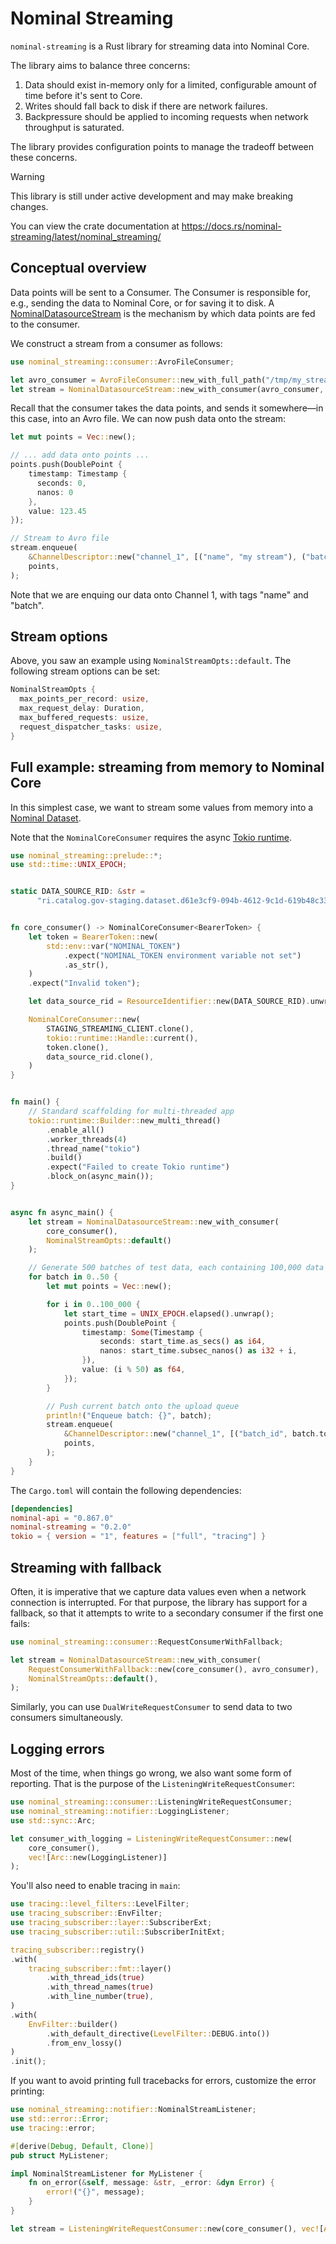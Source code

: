# Nominal Streaming

`nominal-streaming` is a Rust library for streaming data into Nominal Core.

The library aims to balance three concerns:
1. Data should exist in-memory only for a limited, configurable amount of time before it's sent to Core.
1. Writes should fall back to disk if there are network failures.
1. Backpressure should be applied to incoming requests when network throughput is saturated.

The library provides configuration points to manage the tradeoff between these concerns.

> [!WARNING]
> This library is still under active development and may make breaking changes.

You can view the crate documentation at https://docs.rs/nominal-streaming/latest/nominal_streaming/

## Conceptual overview

Data points will be sent to a Consumer.
The Consumer is responsible for, e.g., sending the data to Nominal Core, or for saving it to disk.
A [NominalDatasourceStream](https://docs.rs/nominal-streaming/latest/nominal_streaming/stream/struct.NominalDatasourceStream.html) is the mechanism by which data points are fed to the consumer.

We construct a stream from a consumer as follows:

```rust
use nominal_streaming::consumer::AvroFileConsumer;

let avro_consumer = AvroFileConsumer::new_with_full_path("/tmp/my_stream.avro").expect("Could not open Avro file");
let stream = NominalDatasourceStream::new_with_consumer(avro_consumer, NominalStreamOpts::default());
```

Recall that the consumer takes the data points, and sends it somewhere—in this case, into an Avro file.
We can now push data onto the stream:

```rust
let mut points = Vec::new();

// ... add data onto points ...
points.push(DoublePoint {
    timestamp: Timestamp {
      seconds: 0,
      nanos: 0
    },
    value: 123.45
});

// Stream to Avro file
stream.enqueue(
    &ChannelDescriptor::new("channel_1", [("name", "my stream"), ("batch", "1")]),
    points,
);
```

Note that we are enquing our data onto Channel 1, with tags "name" and "batch".

## Stream options

Above, you saw an example using `NominalStreamOpts::default`. The
following stream options can be set:

```rust
NominalStreamOpts {
  max_points_per_record: usize,
  max_request_delay: Duration,
  max_buffered_requests: usize,
  request_dispatcher_tasks: usize,
}
```

## Full example: streaming from memory to Nominal Core

In this simplest case, we want to stream some values from memory into a [Nominal Dataset](https://docs.nominal.io/core/sdk/python-client/streaming/overview#streaming-data-to-a-dataset).

Note that the `NominalCoreConsumer` requires the async [Tokio runtime](https://tokio.rs/).

```rust
use nominal_streaming::prelude::*;
use std::time::UNIX_EPOCH;


static DATA_SOURCE_RID: &str =
      "ri.catalog.gov-staging.dataset.d61e3cf9-094b-4612-9c1d-619b48c335f9";


fn core_consumer() -> NominalCoreConsumer<BearerToken> {
    let token = BearerToken::new(
        std::env::var("NOMINAL_TOKEN")
            .expect("NOMINAL_TOKEN environment variable not set")
            .as_str(),
    )
    .expect("Invalid token");

    let data_source_rid = ResourceIdentifier::new(DATA_SOURCE_RID).unwrap();

    NominalCoreConsumer::new(
        STAGING_STREAMING_CLIENT.clone(),
        tokio::runtime::Handle::current(),
        token.clone(),
        data_source_rid.clone(),
    )
}


fn main() {
    // Standard scaffolding for multi-threaded app
    tokio::runtime::Builder::new_multi_thread()
        .enable_all()
        .worker_threads(4)
        .thread_name("tokio")
        .build()
        .expect("Failed to create Tokio runtime")
        .block_on(async_main());
}


async fn async_main() {
    let stream = NominalDatasourceStream::new_with_consumer(
        core_consumer(),
        NominalStreamOpts::default()
    );

    // Generate 500 batches of test data, each containing 100,000 data points
    for batch in 0..50 {
        let mut points = Vec::new();

        for i in 0..100_000 {
            let start_time = UNIX_EPOCH.elapsed().unwrap();
            points.push(DoublePoint {
                timestamp: Some(Timestamp {
                    seconds: start_time.as_secs() as i64,
                    nanos: start_time.subsec_nanos() as i32 + i,
                }),
                value: (i % 50) as f64,
            });
        }

        // Push current batch onto the upload queue
        println!("Enqueue batch: {}", batch);
        stream.enqueue(
            &ChannelDescriptor::new("channel_1", [("batch_id", batch.to_string())]),
            points,
        );
    }
}
```

The `Cargo.toml` will contain the following dependencies:

```toml
[dependencies]
nominal-api = "0.867.0"
nominal-streaming = "0.2.0"
tokio = { version = "1", features = ["full", "tracing"] }
```

## Streaming with fallback

Often, it is imperative that we capture data values even when a
network connection is interrupted. For that purpose, the library has
support for a fallback, so that it attempts to write to a secondary
consumer if the first one fails:

```rust
use nominal_streaming::consumer::RequestConsumerWithFallback;

let stream = NominalDatasourceStream::new_with_consumer(
    RequestConsumerWithFallback::new(core_consumer(), avro_consumer),
    NominalStreamOpts::default(),
);
```

Similarly, you can use `DualWriteRequestConsumer` to send data to two consumers simultaneously.

## Logging errors

Most of the time, when things go wrong, we also want some form of reporting.
That is the purpose of the `ListeningWriteRequestConsumer`:

```rust
use nominal_streaming::consumer::ListeningWriteRequestConsumer;
use nominal_streaming::notifier::LoggingListener;
use std::sync::Arc;

let consumer_with_logging = ListeningWriteRequestConsumer::new(
    core_consumer(),
    vec![Arc::new(LoggingListener)]
);
```

You'll also need to enable tracing in `main`:

```rust
use tracing::level_filters::LevelFilter;
use tracing_subscriber::EnvFilter;
use tracing_subscriber::layer::SubscriberExt;
use tracing_subscriber::util::SubscriberInitExt;

tracing_subscriber::registry()
.with(
    tracing_subscriber::fmt::layer()
        .with_thread_ids(true)
        .with_thread_names(true)
        .with_line_number(true),
)
.with(
    EnvFilter::builder()
        .with_default_directive(LevelFilter::DEBUG.into())
        .from_env_lossy()
)
.init();
```

If you want to avoid printing full tracebacks for errors, customize the error printing:

```rust
use nominal_streaming::notifier::NominalStreamListener;
use std::error::Error;
use tracing::error;

#[derive(Debug, Default, Clone)]
pub struct MyListener;

impl NominalStreamListener for MyListener {
    fn on_error(&self, message: &str, _error: &dyn Error) {
        error!("{}", message);
    }
}

let stream = ListeningWriteRequestConsumer::new(core_consumer(), vec![Arc::new(MyListener)]);
```
